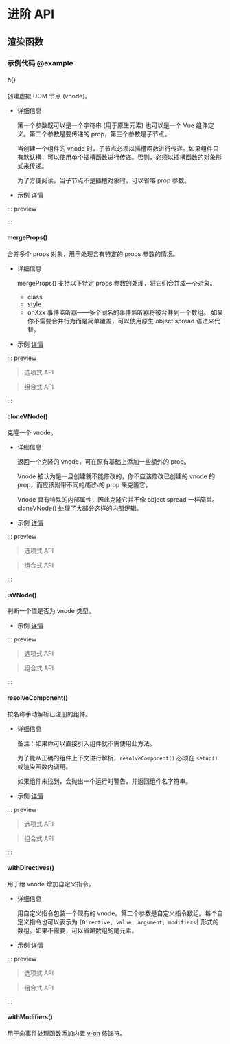 # 进阶 API

## 渲染函数

<!-- VUEJSON.render_function.compatibility -->

### 示例代码 @example

#### h()

创建虚拟 DOM 节点 (vnode)。

- 详细信息

  第一个参数既可以是一个字符串 (用于原生元素) 也可以是一个 Vue 组件定义。第二个参数是要传递的 prop，第三个参数是子节点。

  当创建一个组件的 vnode 时，子节点必须以插槽函数进行传递。如果组件只有默认槽，可以使用单个插槽函数进行传递。否则，必须以插槽函数的对象形式来传递。

  为了方便阅读，当子节点不是插槽对象时，可以省略 prop 参数。

- 示例 [详情](<!-- VUEJSON.E_render-function.render_render.gitUrl -->)

::: preview <!-- VUEJSON.E_render-function.render_render.webUrl -->
<!-- VUEJSON.E_render-function.render_render.code -->
:::

#### mergeProps()

合并多个 props 对象，用于处理含有特定的 props 参数的情况。

- 详细信息

  mergeProps() 支持以下特定 props 参数的处理，将它们合并成一个对象。

  - class
  - style
  - onXxx 事件监听器——多个同名的事件监听器将被合并到一个数组。
  如果你不需要合并行为而是简单覆盖，可以使用原生 object spread 语法来代替。

- 示例 [详情](<!-- VUEJSON.E_render-function.mergeProps_mergeProps-options.gitUrl -->)

::: preview <!-- VUEJSON.E_render-function.mergeProps_mergeProps-options.webUrl -->

> 选项式 API
<!-- VUEJSON.E_render-function.mergeProps_mergeProps-options.code -->

> 组合式 API
<!-- VUEJSON.E_render-function.mergeProps_mergeProps-composition.code -->
:::

#### cloneVNode()

克隆一个 vnode。

- 详细信息

  返回一个克隆的 vnode，可在原有基础上添加一些额外的 prop。

  Vnode 被认为是一旦创建就不能修改的，你不应该修改已创建的 vnode 的 prop，而应该附带不同的/额外的 prop 来克隆它。

  Vnode 具有特殊的内部属性，因此克隆它并不像 object spread 一样简单。cloneVNode() 处理了大部分这样的内部逻辑。

- 示例 [详情](<!-- VUEJSON.E_render-function.cloneVNode_cloneVNode-options.gitUrl -->)

::: preview <!-- VUEJSON.E_render-function.cloneVNode_cloneVNode-options.webUrl -->

> 选项式 API
<!-- VUEJSON.E_render-function.cloneVNode_cloneVNode-options.code -->

> 组合式 API
<!-- VUEJSON.E_render-function.cloneVNode_cloneVNode-composition.code -->
:::

#### isVNode()

判断一个值是否为 vnode 类型。

- 示例 [详情](<!-- VUEJSON.E_render-function.isVNode_isVNode-options.gitUrl -->)

::: preview <!-- VUEJSON.E_render-function.isVNode_isVNode-options.webUrl -->

> 选项式 API
<!-- VUEJSON.E_render-function.isVNode_isVNode-options.code -->

> 组合式 API
<!-- VUEJSON.E_render-function.isVNode_isVNode-composition.code -->
:::

#### resolveComponent()

按名称手动解析已注册的组件。

- 详细信息

  备注：如果你可以直接引入组件就不需使用此方法。

  为了能从正确的组件上下文进行解析，`resolveComponent()` 必须在 `setup()` 或渲染函数内调用。

  如果组件未找到，会抛出一个运行时警告，并返回组件名字符串。

- 示例 [详情](<!-- VUEJSON.E_render-function.resolveComponent_resolveComponent-options.gitUrl -->)

::: preview <!-- VUEJSON.E_render-function.resolveComponent_resolveComponent-options.webUrl -->

> 选项式 API
<!-- VUEJSON.E_render-function.resolveComponent_resolveComponent-options.code -->

> 组合式 API
<!-- VUEJSON.E_render-function.resolveComponent_resolveComponent-composition.code -->
:::

#### withDirectives()

用于给 vnode 增加自定义指令。

- 详细信息

  用自定义指令包装一个现有的 vnode。第二个参数是自定义指令数组。每个自定义指令也可以表示为 `[Directive, value, argument, modifiers]` 形式的数组。如果不需要，可以省略数组的尾元素。

- 示例 [详情](<!-- VUEJSON.E_render-function.withDirectives_withDirectives-options.gitUrl -->)

::: preview <!-- VUEJSON.E_render-function.withDirectives_withDirectives-options.webUrl -->

> 选项式 API
<!-- VUEJSON.E_render-function.withDirectives_withDirectives-options.code -->

> 组合式 API
<!-- VUEJSON.E_render-function.withDirectives_withDirectives-composition.code -->
:::

#### withModifiers()

用于向事件处理函数添加内置 [v-on](./built-in.md#v-on) 修饰符。
